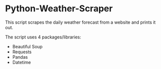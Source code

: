 # Python-Weather-Scraper

This script scrapes the daily weather forecast from a website and prints it out.

The script uses 4 packages/libraries:
- Beautiful Soup
- Requests
- Pandas
- Datetime
